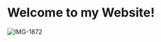 # Welcome to my Website!

![IMG-1872](https://user-images.githubusercontent.com/65611036/121820392-7d892a00-cc60-11eb-9016-b22fb05381f0.jpg)
